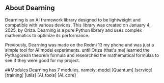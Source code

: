 ## About Dearning
Dearning is an AI framework library designed to be lightweight and compatible with various devices.
This library was created on January 4, 2025, by Oriza.
Dearning is a pure Python library and uses complex mathematics to optimize its performance.

Previously, Dearning was made on the Redmi 13 my phone and was just a simple tool for AI model experiments.
until Oriza (that's me) learned the Pythagorean theorem formula and researched the mathematical formulas to see if they were good for my project.

##Modules
Dearning has 7 modules, namely:
[model](https://github.com/maker-games/Dearning/blob/main/tutorial-dearning/model.md)
[Quantum]
[service]
[training]
[utils]
[AI_tools]
[AI_core]
